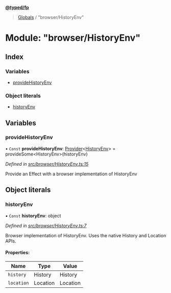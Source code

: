 **[@typed/fp](../README.md)**

> [Globals](../globals.md) / "browser/HistoryEnv"

# Module: "browser/HistoryEnv"

## Index

### Variables

* [provideHistoryEnv](_browser_historyenv_.md#providehistoryenv)

### Object literals

* [historyEnv](_browser_historyenv_.md#historyenv)

## Variables

### provideHistoryEnv

• `Const` **provideHistoryEnv**: [Provider](_effect_provide_.md#provider)\<[HistoryEnv](../interfaces/_history_historyenv_.historyenv.md)> = provideSome\<HistoryEnv>(historyEnv)

*Defined in [src/browser/HistoryEnv.ts:15](https://github.com/TylorS/typed-fp/blob/f27ba3e/src/browser/HistoryEnv.ts#L15)*

Provide an Effect with a browser implementation of HistoryEnv

## Object literals

### historyEnv

▪ `Const` **historyEnv**: object

*Defined in [src/browser/HistoryEnv.ts:7](https://github.com/TylorS/typed-fp/blob/f27ba3e/src/browser/HistoryEnv.ts#L7)*

Browser implementation of HistoryEnv. Uses the native History and Location APIs.

#### Properties:

Name | Type | Value |
------ | ------ | ------ |
`history` | History | History |
`location` | Location | Location |
